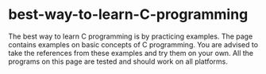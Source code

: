 # best-way-to-learn-C-programming
The best way to learn C programming is by practicing examples. The page contains examples on basic concepts of C programming. You are advised to take the references from these examples and try them on your own.  All the programs on this page are tested and should work on all platforms.
